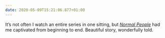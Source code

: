 ```yaml
---
date: 2020-05-09T15:21:06.877+01:00
---
```

It’s not often I watch an entire series in one sitting, but <cite>[Normal People](https://www.bbc.co.uk/programmes/p089g8rs)</cite> had me captivated from beginning to end. Beautiful story, wonderfully told.
